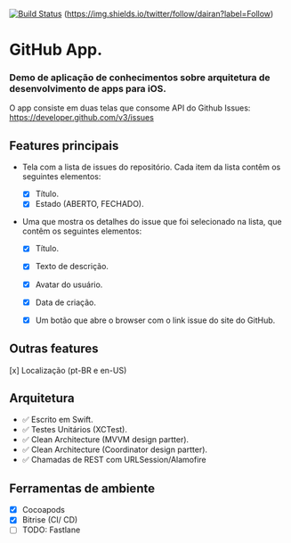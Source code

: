 [![Build Status](https://app.bitrise.io/app/7fd3c7f523c0b036/status.svg?token=n1HcVC1C2l0wJxXa7WMb5A)](https://app.bitrise.io/app/7fd3c7f523c0b036) 
(https://img.shields.io/twitter/follow/dairan?label=Follow)

# GitHub App.

### Demo de aplicação de conhecimentos sobre arquitetura de desenvolvimento de apps para iOS. 

O app consiste em duas telas que consome API do Github Issues:  https://developer.github.com/v3/issues
 

## Features principais

* Tela com a lista de issues do repositório.
    Cada item da lista contêm os seguintes elementos:
    
    * [x] Título.
    * [x] Estado (ABERTO, FECHADO).

* Uma que mostra os detalhes do issue que foi selecionado na lista, que contêm os seguintes elementos:
    
    * [x] Título.
    * [x] Texto de descrição.
    * [x] Avatar do usuário.
    * [x] Data de criação.
    * [x] Um botão que abre o browser com o link issue do site do GitHub.


## Outras features

[x] Localização (pt-BR e en-US)

## Arquitetura

* ✅ Escrito em Swift.
* ✅ Testes Unitários (XCTest).
* ✅ Clean Architecture (MVVM design partter).
* ✅ Clean Architecture (Coordinator design partter).
* ✅ Chamadas de REST com URLSession/Alamofire


## Ferramentas de ambiente

 * [X] Cocoapods
 * [X] Bitrise (CI/ CD)
 * [ ] TODO: Fastlane 
